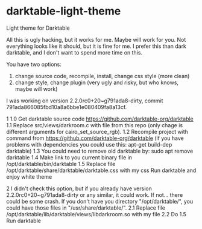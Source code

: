 # darktable-light-theme
Light theme for Darktable

All this is ugly hacking, but it works for me. Maybe will work for you.
Not everything looks like it should, but it is fine for me. I prefer this than dark darktable, and I don't want to spend
more time on this.

You have two options:
1) change source code, recompile, install, change css style (more clean)
2) change style, change plugin (very ugly and risky, but who knows, maybe will work)

I was working on version 2.2.0rc0+20~g791ada8-dirty, commit 791ada866085fbd10a8a6bbe1e080409fa8a13cf.

1
1.0 Get darktable source code https://github.com/darktable-org/darktable
1.1 Replace src/views/darkroom.c with file from this repo (only chage is different arguments for cairo_set_source_rgb).
1.2 Recompile project with command from https://github.com/darktable-org/darktable (if you have problems with dependencies you could use this: apt-get build-dep darktable)
1.3 You could need to remove old darktable by: sudo apt remove darktable
1.4 Make link to you current binary file in /opt/darktable/bin/darktable
1.5 Replace file /opt/darktable/share/darktable/darktable.css with my css
Run darktable and enjoy white theme

2
I didn't check this option, but if you already have version 2.2.0rc0+20~g791ada8-dirty or any similar, it could work.
If not... there could be some crash.
If you don't have you directory "/opt/darktable/", you could have those files in "/usr/share/darktable/".
2.1 Replace file /opt/darktable/lib/darktable/views/libdarkroom.so with my file
2.2 Do 1.5
Run darktable